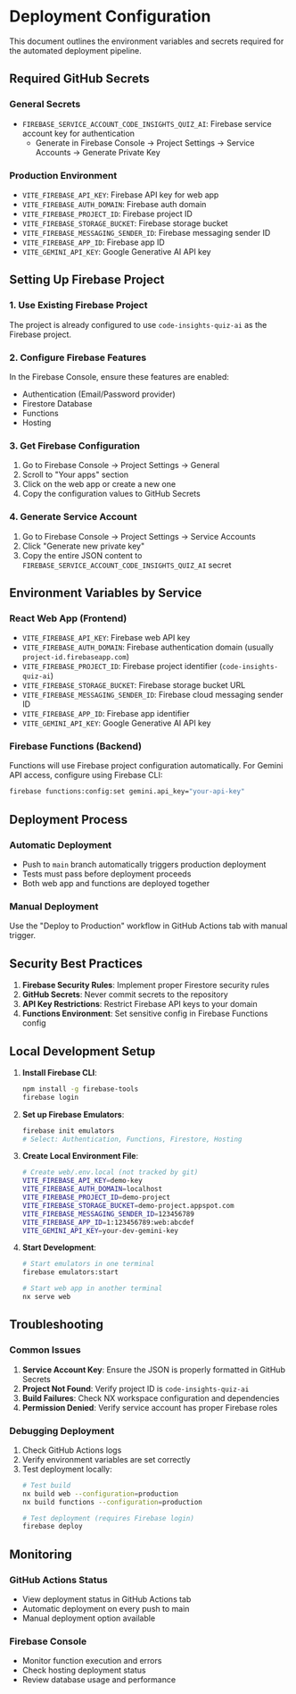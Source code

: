 # Deployment Configuration

This document outlines the environment variables and secrets required for the automated deployment pipeline.

## Required GitHub Secrets

### General Secrets
- `FIREBASE_SERVICE_ACCOUNT_CODE_INSIGHTS_QUIZ_AI`: Firebase service account key for authentication
  - Generate in Firebase Console → Project Settings → Service Accounts → Generate Private Key

### Production Environment
- `VITE_FIREBASE_API_KEY`: Firebase API key for web app
- `VITE_FIREBASE_AUTH_DOMAIN`: Firebase auth domain
- `VITE_FIREBASE_PROJECT_ID`: Firebase project ID 
- `VITE_FIREBASE_STORAGE_BUCKET`: Firebase storage bucket
- `VITE_FIREBASE_MESSAGING_SENDER_ID`: Firebase messaging sender ID
- `VITE_FIREBASE_APP_ID`: Firebase app ID
- `VITE_GEMINI_API_KEY`: Google Generative AI API key

## Setting Up Firebase Project

### 1. Use Existing Firebase Project
The project is already configured to use `code-insights-quiz-ai` as the Firebase project.

### 2. Configure Firebase Features
In the Firebase Console, ensure these features are enabled:
- Authentication (Email/Password provider)
- Firestore Database
- Functions
- Hosting

### 3. Get Firebase Configuration
1. Go to Firebase Console → Project Settings → General
2. Scroll to "Your apps" section
3. Click on the web app or create a new one
4. Copy the configuration values to GitHub Secrets

### 4. Generate Service Account
1. Go to Firebase Console → Project Settings → Service Accounts
2. Click "Generate new private key"
3. Copy the entire JSON content to `FIREBASE_SERVICE_ACCOUNT_CODE_INSIGHTS_QUIZ_AI` secret

## Environment Variables by Service

### React Web App (Frontend)
- `VITE_FIREBASE_API_KEY`: Firebase web API key
- `VITE_FIREBASE_AUTH_DOMAIN`: Firebase authentication domain (usually `project-id.firebaseapp.com`)
- `VITE_FIREBASE_PROJECT_ID`: Firebase project identifier (`code-insights-quiz-ai`)
- `VITE_FIREBASE_STORAGE_BUCKET`: Firebase storage bucket URL
- `VITE_FIREBASE_MESSAGING_SENDER_ID`: Firebase cloud messaging sender ID
- `VITE_FIREBASE_APP_ID`: Firebase app identifier
- `VITE_GEMINI_API_KEY`: Google Generative AI API key

### Firebase Functions (Backend)
Functions will use Firebase project configuration automatically.
For Gemini API access, configure using Firebase CLI:
```bash
firebase functions:config:set gemini.api_key="your-api-key"
```

## Deployment Process

### Automatic Deployment
- Push to `main` branch automatically triggers production deployment
- Tests must pass before deployment proceeds
- Both web app and functions are deployed together

### Manual Deployment
Use the "Deploy to Production" workflow in GitHub Actions tab with manual trigger.

## Security Best Practices

1. **Firebase Security Rules**: Implement proper Firestore security rules
2. **GitHub Secrets**: Never commit secrets to the repository
3. **API Key Restrictions**: Restrict Firebase API keys to your domain
4. **Functions Environment**: Set sensitive config in Firebase Functions config

## Local Development Setup

1. **Install Firebase CLI**:
   ```bash
   npm install -g firebase-tools
   firebase login
   ```

2. **Set up Firebase Emulators**:
   ```bash
   firebase init emulators
   # Select: Authentication, Functions, Firestore, Hosting
   ```

3. **Create Local Environment File**:
   ```bash
   # Create web/.env.local (not tracked by git)
   VITE_FIREBASE_API_KEY=demo-key
   VITE_FIREBASE_AUTH_DOMAIN=localhost
   VITE_FIREBASE_PROJECT_ID=demo-project
   VITE_FIREBASE_STORAGE_BUCKET=demo-project.appspot.com
   VITE_FIREBASE_MESSAGING_SENDER_ID=123456789
   VITE_FIREBASE_APP_ID=1:123456789:web:abcdef
   VITE_GEMINI_API_KEY=your-dev-gemini-key
   ```

4. **Start Development**:
   ```bash
   # Start emulators in one terminal
   firebase emulators:start
   
   # Start web app in another terminal
   nx serve web
   ```

## Troubleshooting

### Common Issues
1. **Service Account Key**: Ensure the JSON is properly formatted in GitHub Secrets
2. **Project Not Found**: Verify project ID is `code-insights-quiz-ai`
3. **Build Failures**: Check NX workspace configuration and dependencies
4. **Permission Denied**: Verify service account has proper Firebase roles

### Debugging Deployment
1. Check GitHub Actions logs
2. Verify environment variables are set correctly
3. Test deployment locally:
   ```bash
   # Test build
   nx build web --configuration=production
   nx build functions --configuration=production
   
   # Test deployment (requires Firebase login)
   firebase deploy
   ```

## Monitoring

### GitHub Actions Status
- View deployment status in GitHub Actions tab
- Automatic deployment on every push to main
- Manual deployment option available

### Firebase Console
- Monitor function execution and errors
- Check hosting deployment status
- Review database usage and performance